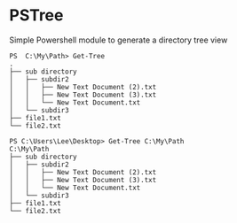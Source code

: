 # PSTree
Simple Powershell module to generate a directory tree view

```
PS  C:\My\Path> Get-Tree
.
├── sub directory
│   ├── subdir2
│   │   ├── New Text Document (2).txt
│   │   ├── New Text Document (3).txt
│   │   └── New Text Document.txt
│   └── subdir3
├── file1.txt
└── file2.txt
```

```
PS C:\Users\Lee\Desktop> Get-Tree C:\My\Path
C:\My\Path
├── sub directory
│   ├── subdir2
│   │   ├── New Text Document (2).txt
│   │   ├── New Text Document (3).txt
│   │   └── New Text Document.txt
│   └── subdir3
├── file1.txt
└── file2.txt
```
